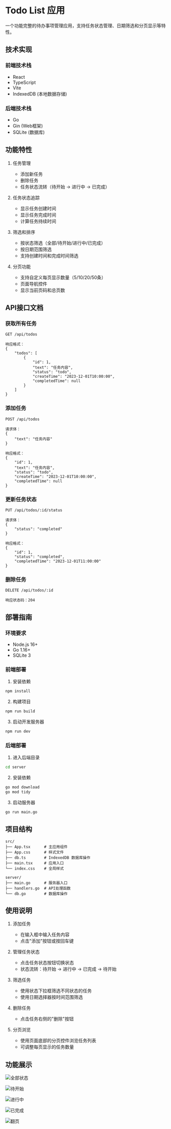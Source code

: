 # Todo List 应用

一个功能完整的待办事项管理应用，支持任务状态管理、日期筛选和分页显示等特性。

## 技术实现

### 前端技术栈

- React
- TypeScript
- Vite
- IndexedDB (本地数据存储)

### 后端技术栈

- Go
- Gin (Web框架)
- SQLite (数据库)

## 功能特性

1. 任务管理
   - 添加新任务
   - 删除任务
   - 任务状态流转（待开始 → 进行中 → 已完成）

2. 任务状态追踪
   - 显示任务创建时间
   - 显示任务完成时间
   - 计算任务持续时间

3. 筛选和排序
   - 按状态筛选（全部/待开始/进行中/已完成）
   - 按日期范围筛选
   - 支持创建时间和完成时间筛选

4. 分页功能
   - 支持自定义每页显示数量（5/10/20/50条）
   - 页面导航控件
   - 显示当前页码和总页数

## API接口文档

### 获取所有任务

```
GET /api/todos

响应格式：
{
    "todos": [
        {
            "id": 1,
            "text": "任务内容",
            "status": "todo",
            "createTime": "2023-12-01T10:00:00",
            "completedTime": null
        }
    ]
}
```

### 添加任务

```
POST /api/todos

请求体：
{
    "text": "任务内容"
}

响应格式：
{
    "id": 1,
    "text": "任务内容",
    "status": "todo",
    "createTime": "2023-12-01T10:00:00",
    "completedTime": null
}
```

### 更新任务状态

```
PUT /api/todos/:id/status

请求体：
{
    "status": "completed"
}

响应格式：
{
    "id": 1,
    "status": "completed",
    "completedTime": "2023-12-01T11:00:00"
}
```

### 删除任务

```
DELETE /api/todos/:id

响应状态码：204
```

## 部署指南

### 环境要求

- Node.js 16+
- Go 1.16+
- SQLite 3

### 前端部署

1. 安装依赖
```bash
npm install
```

2. 构建项目
```bash
npm run build
```

3. 启动开发服务器
```bash
npm run dev
```

### 后端部署

1. 进入后端目录
```bash
cd server
```

2. 安装依赖
```bash
go mod download
go mod tidy
```

3. 启动服务器
```bash
go run main.go
```

## 项目结构

```
src/
├── App.tsx      # 主应用组件
├── App.css      # 样式文件
├── db.ts        # IndexedDB 数据库操作
├── main.tsx     # 应用入口
└── index.css    # 全局样式

server/
├── main.go      # 服务器入口
├── handlers.go  # API处理函数
└── db.go        # 数据库操作
```

## 使用说明

1. 添加任务
   - 在输入框中输入任务内容
   - 点击"添加"按钮或按回车键

2. 管理任务状态
   - 点击任务状态按钮切换状态
   - 状态流转：待开始 → 进行中 → 已完成 → 待开始

3. 筛选任务
   - 使用状态下拉框筛选不同状态的任务
   - 使用日期选择器按时间范围筛选

4. 删除任务
   - 点击任务右侧的"删除"按钮

5. 分页浏览
   - 使用页面底部的分页控件浏览任务列表
   - 可调整每页显示的任务数量

## 功能展示

![全部状态](https://raw.githubusercontent.com/kbsonlong/notes_statics/master/images/202502111523863.png)

![待开始](https://raw.githubusercontent.com/kbsonlong/notes_statics/master/images/202502111523878.png)

![进行中](https://raw.githubusercontent.com/kbsonlong/notes_statics/master/images/202502111524860.png)

![已完成](https://raw.githubusercontent.com/kbsonlong/notes_statics/master/images/202502111524369.png)

![翻页](https://raw.githubusercontent.com/kbsonlong/notes_statics/master/images/202502111525142.png)